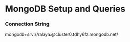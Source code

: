 # MongoDB Setup and Queries


### Connection String
mongodb+srv://ralaya:<password>@cluster0.tdhy6fz.mongodb.net/

